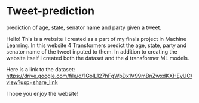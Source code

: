 # Tweet-prediction
prediction of age, state, senator name and party given a tweet.

Hello!
This is a website I created as a part of my finals project in Machine Learning.
In this website 4 Transformers predict the age, state, party and senator name of the tweet inputed to them.
In addition to creating the website itself i created both the dataset and the 4 transformer ML models.

Here is a link to the dataset:
https://drive.google.com/file/d/1GolL127hFgWpDx1V99mBnZwxdKXHEyUC/view?usp=share_link

I hope you enjoy the website!
